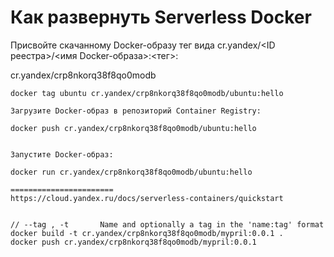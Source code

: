 # Как развернуть Serverless Docker

Присвойте скачанному Docker-образу тег вида cr.yandex/<ID реестра>/<имя Docker-образа>:<тег>:

cr.yandex/crp8nkorq38f8qo0modb
~~~~
docker tag ubuntu cr.yandex/crp8nkorq38f8qo0modb/ubuntu:hello

Загрузите Docker-образ в репозиторий Container Registry:

docker push cr.yandex/crp8nkorq38f8qo0modb/ubuntu:hello


Запустите Docker-образ:

docker run cr.yandex/crp8nkorq38f8qo0modb/ubuntu:hello

=======================
https://cloud.yandex.ru/docs/serverless-containers/quickstart


// --tag , -t		Name and optionally a tag in the 'name:tag' format
docker build -t cr.yandex/crp8nkorq38f8qo0modb/mypril:0.0.1 .
docker push cr.yandex/crp8nkorq38f8qo0modb/mypril:0.0.1 